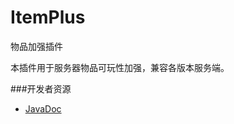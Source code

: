 # ItemPlus
物品加强插件

本插件用于服务器物品可玩性加强，兼容各版本服务端。

###开发者资源
* [JavaDoc](http://tribeserver.github.io/ItemPlus)
